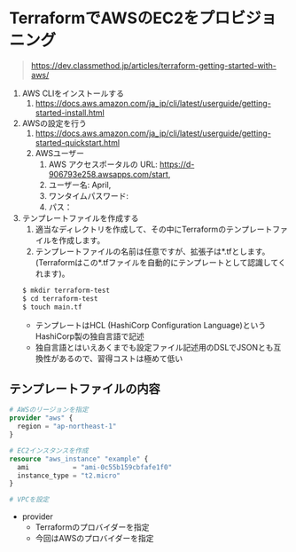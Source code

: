 # TerraformでAWSのEC2をプロビジョニング
>https://dev.classmethod.jp/articles/terraform-getting-started-with-aws/
1. AWS CLIをインストールする
   1. https://docs.aws.amazon.com/ja_jp/cli/latest/userguide/getting-started-install.html
2. AWSの設定を行う
   1. https://docs.aws.amazon.com/ja_jp/cli/latest/userguide/getting-started-quickstart.html
   2. AWSユーザー
      1. AWS アクセスポータルの URL: https://d-906793e258.awsapps.com/start, 
      2. ユーザー名: April, 
      3. ワンタイムパスワード: 
      4. パス：
3. テンプレートファイルを作成する
    1. 適当なディレクトリを作成して、その中にTerraformのテンプレートファイルを作成します。
    2. テンプレートファイルの名前は任意ですが、拡張子は*.tfとします。(Terraformはこの*.tfファイルを自動的にテンプレートとして認識してくれます)。
    ```bash
    $ mkdir terraform-test
    $ cd terraform-test
    $ touch main.tf
    ```
   - テンプレートはHCL (HashiCorp Configuration Language)というHashiCorp製の独自言語で記述
   - 独自言語とはいえあくまでも設定ファイル記述用のDSLでJSONとも互換性があるので、習得コストは極めて低い
## テンプレートファイルの内容
```terraform
# AWSのリージョンを指定
provider "aws" {
  region = "ap-northeast-1"
}

# EC2インスタンスを作成
resource "aws_instance" "example" {
  ami           = "ami-0c55b159cbfafe1f0"
  instance_type = "t2.micro"
}

# VPCを設定

```
- provider
  - Terraformのプロバイダーを指定
  - 今回はAWSのプロバイダーを指定





